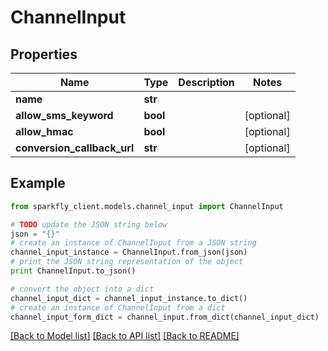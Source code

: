 # ChannelInput


## Properties
Name | Type | Description | Notes
------------ | ------------- | ------------- | -------------
**name** | **str** |  | 
**allow_sms_keyword** | **bool** |  | [optional] 
**allow_hmac** | **bool** |  | [optional] 
**conversion_callback_url** | **str** |  | [optional] 

## Example

```python
from sparkfly_client.models.channel_input import ChannelInput

# TODO update the JSON string below
json = "{}"
# create an instance of ChannelInput from a JSON string
channel_input_instance = ChannelInput.from_json(json)
# print the JSON string representation of the object
print ChannelInput.to_json()

# convert the object into a dict
channel_input_dict = channel_input_instance.to_dict()
# create an instance of ChannelInput from a dict
channel_input_form_dict = channel_input.from_dict(channel_input_dict)
```
[[Back to Model list]](../README.md#documentation-for-models) [[Back to API list]](../README.md#documentation-for-api-endpoints) [[Back to README]](../README.md)


